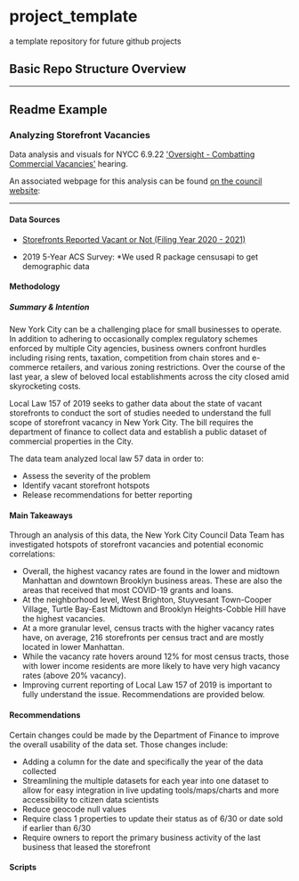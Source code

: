# project_template
a template repository for future github projects


## Basic Repo Structure Overview

***

## Readme Example



### Analyzing Storefront Vacancies
Data analysis and visuals for NYCC 6.9.22 ['Oversight - Combatting Commercial Vacancies'](https://legistar.council.nyc.gov/MeetingDetail.aspx?From=Alert&ID=980028&GUID=239563C5-9CA2-44A7-8E1D-A970A0556192) hearing.

An associated webpage for this analysis can be found [on the council website](https://council.nyc.gov/data/vacant-storefronts/): 

***  

#### Data Sources 
- [Storefronts Reported Vacant or Not (Filing Year 2020 - 2021)](https://data.cityofnewyork.us/City-Government/Storefronts-Reported-Vacant-or-Not-Filing-Year-202/92iy-9c3n)

- 2019 5-Year ACS Survey: *We used R package censusapi to get demographic data

#### Methodology 

##### Summary & Intention
New York City can be a challenging place for small businesses to operate. In addition to adhering to occasionally complex regulatory schemes enforced by multiple City agencies, business owners confront hurdles including rising rents, taxation, competition from chain stores and e-commerce retailers, and various zoning restrictions. Over the course of the last year, a slew of beloved local establishments across the city closed amid skyrocketing costs.

Local Law 157 of 2019 seeks to gather data about the state of vacant storefronts to conduct the sort of studies needed to understand the full scope of storefront vacancy in New York City. The bill requires the department of finance to collect data and establish a public dataset of commercial properties in the City.

The data team analyzed local law 57 data in order to:
- Assess the severity of the problem 
- Identify vacant storefront hotspots 
- Release recommendations for better reporting

#### Main Takeaways
Through an analysis of this data, the New York City Council Data Team has investigated hotspots of storefront vacancies and potential economic correlations:

- Overall, the highest vacancy rates are found in the lower and midtown Manhattan and downtown Brooklyn business areas. These are also the areas that received that most COVID-19 grants and loans.
- At the neighborhood level, West Brighton, Stuyvesant Town-Cooper Village, Turtle Bay-East Midtown and Brooklyn Heights-Cobble Hill have the highest vacancies. 
- At a more granular level, census tracts with the higher vacancy rates have, on average, 216 storefronts per census tract and are mostly located in lower Manhattan.
- While the vacancy rate hovers around 12% for most census tracts, those with lower income residents are more likely to have very high vacancy rates (above 20% vacancy).
- Improving current reporting of Local Law 157 of 2019 is important to fully understand the issue. Recommendations are provided below.

#### Recommendations
Certain changes could be made by the Department of Finance to improve the overall usability of the data set. Those changes include:

- Adding a column for the date and specifically the year of the data collected
- Streamlining the multiple datasets for each year into one dataset to allow for easy integration in live updating tools/maps/charts and more accessibility to citizen data scientists
- Reduce geocode null values
- Require class 1 properties to update their status as of 6/30 or date sold if earlier than 6/30
- Require owners to report the primary business activity of the last business that leased the storefront

#### Scripts
